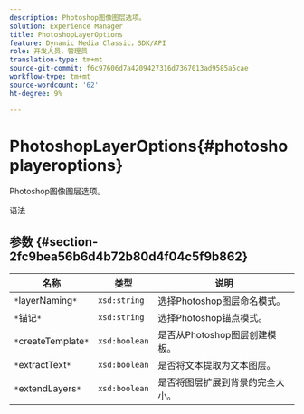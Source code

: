 ```yaml
---
description: Photoshop图像图层选项。
solution: Experience Manager
title: PhotoshopLayerOptions
feature: Dynamic Media Classic，SDK/API
role: 开发人员，管理员
translation-type: tm+mt
source-git-commit: f6c97606d7a4209427316d7367013ad9585a5cae
workflow-type: tm+mt
source-wordcount: '62'
ht-degree: 9%

---
```



# PhotoshopLayerOptions{#photoshoplayeroptions}

Photoshop图像图层选项。

语法

## 参数 {#section-2fc9bea56b6d4b72b80d4f04c5f9b862}

| 名称 | 类型 | 说明 |
|---|---|---|
| `*`layerNaming`*` | `xsd:string` | 选择Photoshop图层命名模式。 |
| `*`锚记`*` | `xsd:string` | 选择Photoshop锚点模式。 |
| `*`createTemplate`*` | `xsd:boolean` | 是否从Photoshop图层创建模板。 |
| `*`extractText`*` | `xsd:boolean` | 是否将文本提取为文本图层。 |
| `*`extendLayers`*` | `xsd:boolean` | 是否将图层扩展到背景的完全大小。 |

